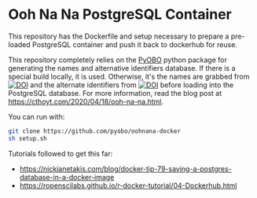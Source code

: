 # Ooh Na Na PostgreSQL Container

This repository has the Dockerfile and setup necessary to prepare
a pre-loaded PostgreSQL container and push it back to dockerhub for
reuse.

This repository completely relies on the [PyOBO](https://github.com/pyobo/pyobo)
python package for generating the names and alternative identifiers database.
If there is a special build locally, it is used. Otherwise, it's the names are
grabbed from 
[![DOI](https://zenodo.org/badge/DOI/10.5281/zenodo.4020486.svg)](https://doi.org/10.5281/zenodo.4020486)
and the alternate identifiers from
[![DOI](https://zenodo.org/badge/DOI/10.5281/zenodo.4021476.svg)](https://doi.org/10.5281/zenodo.4021476)
before loading into the PostgreSQL database. For more information, read the blog post at
https://cthoyt.com/2020/04/18/ooh-na-na.html.

You can run with:

```bash
git clone https://github.com/pyobo/oohnana-docker
sh setup.sh
```

Tutorials followed to get this far:

- https://nickjanetakis.com/blog/docker-tip-79-saving-a-postgres-database-in-a-docker-image
- https://ropenscilabs.github.io/r-docker-tutorial/04-Dockerhub.html
